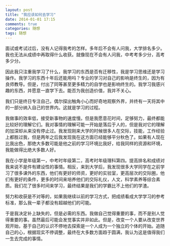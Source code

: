 ```yaml
---
layout: post
title: "我应该如何去学习"
date: 2014-01-01 17:15
comments: true
categories: 随想
tags: 随想
---
```

面试或考试过后，没有人记得我考的怎样。多年后不会有人问我，大学排名多少。我也无法从成绩中再取得什么收获。就像现在不会有人问我，中考考多少分，高考多少分。

<!--more-->

因此我只注重我学习了什么，我学习的东西是否有迁移性，我是学习思维还是学习操作。我学习的东西十年后还能用吗？专业的学习对自己的影响是终生的，因为有良师教导。但是，付出了同等甚至更多精力的自学也是影响终生的。我学习我感兴趣的东西，并愿意一直学下去。能否为我创造价值，我并不关心。

我们只是终日专注自己，偶尔探出触角小心而好奇地观察外界，并终有一天将其中的一部分纳入自己的世界内。这就是学习的过程。

我做事的效率低，接受新事物的速度慢。但是我愿意花时间，足够努力，最终都能比较好的理解它们。我对事情的理解可能一开始是落后于人的，但是我对它的理解的加深却从来没有停止过。我发现刚来大学的时候很多人在交际，技能，工作经验上都胜过我，但是两年之后我发现我在这方面已经能够平分秋色了。如果有人现在比我出色，那绝大多数可能是他之前的学习环境比我好，给我同样的资源和环境，我能做得比绝大多数人好。

我在小学是年级第一，中考时年级第二，高考时年级理科第四。提高排名和成绩对我来说不是件有建设性的事情。相反，来到大学后，我发现很多大学同学在之前学习了很多课外的东西，他们有更好的师资，更好的实验室，更高层次的交际圈，他们有更好的条件，更多的时间来培养他们的交际礼仪，人文，科学素养等综合素质。我们花了很多时间来学习，最终结果是我们的学霸比不上他们的学渣。

努力和收获是不对等的，如果我继续以前的学习方式，把成绩看成大学学习的参考标准，那么我一辈子都没有超越他们的可能。

于是我决定补上缺失的，但是必需的东西。我做自己觉得重要的事，而不是别人觉得重要的事。虽然最后可能会发觉事实并非如此。但是，改变一个人要从改变世界观开始，基于自己的认识不停地去探索是一个人成为一个独立的个体的开始。追随自己的心，根据现实不停调整，最终在大多数方面趋于圆满，我认为这是值得我们一生去完成的事情。

